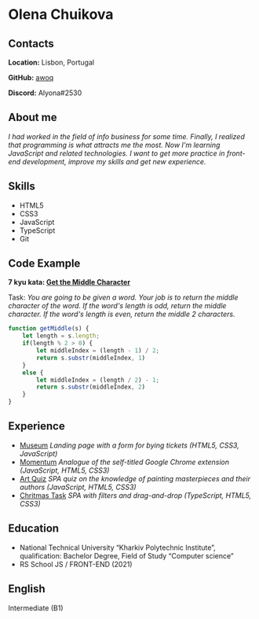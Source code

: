 # Olena Chuikova
## Contacts
**Location:** Lisbon, Portugal

**GitHub:** [awoq](https://github.com/awoq)

**Discord:** Alyona#2530

## About me
*I had worked in the field of info business for some time. Finally, I realized that programming is what attracts me the most. Now I'm learning JavaScript and related technologies. I want to get more practice in front-end development, improve my skills and get new experience.*

## Skills
* HTML5
* CSS3
* JavaScript
* TypeScript
* Git

## Code Example
**7 kyu kata: [Get the Middle Character](https://www.codewars.com/kata/get-the-middle-character)**

Task: *You are going to be given a word. Your job is to return the middle character of the word. If the word's length is odd, return the middle character. If the word's length is even, return the middle 2 characters.*
```javascript
function getMiddle(s) {
    let length = s.length;
    if(length % 2 > 0) {
        let middleIndex = (length - 1) / 2;
        return s.substr(middleIndex, 1)
    }
    else {
        let middleIndex = (length / 2) - 1;
        return s.substr(middleIndex, 2)
    }
}
```
## Experience 
* [Museum](https://rolling-scopes-school.github.io/awoq-JSFE2021Q3/museum-dom/) *Landing page with a form for bying tickets (HTML5, CSS3, JavaScript)*
* [Momentum](https://rolling-scopes-school.github.io/awoq-JSFE2021Q3/momentum/) *Analogue of the self-titled Google Chrome extension (JavaScript, HTML5, CSS3)*
* [Art Quiz](https://rolling-scopes-school.github.io/awoq-JSFE2021Q3/art-quiz/) *SPA quiz on the knowledge of painting masterpieces and their authors (JavaScript, HTML5, CSS3)*
* [Chritmas Task](https://rolling-scopes-school.github.io/awoq-JSFE2021Q3/christmas-task/) *SPA with filters and drag-and-drop (TypeScript, HTML5, CSS3)*

## Education 
* National Technical University “Kharkiv Polytechnic Institute”, qualification: Bachelor Degree, Field of Study “Computer science”
* RS School JS / FRONT-END (2021)

## English 
Intermediate (B1)
